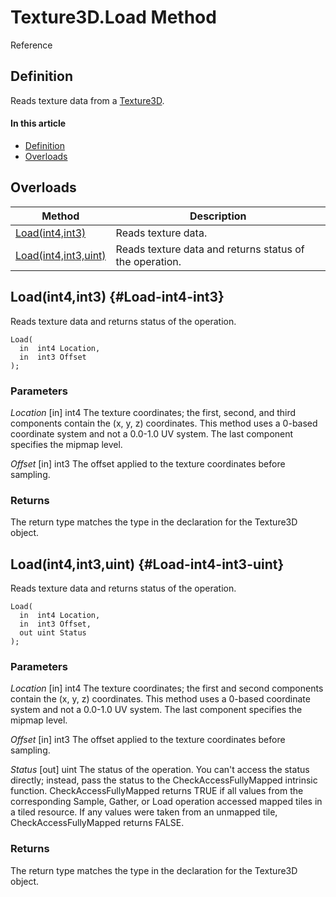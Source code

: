 # Texture3D.Load Method

Reference

## Definition

Reads texture data from a [Texture3D](#Texture3D.md).

#### In this article

*  [Definition](#definition)
*  [Overloads](#overloads)

## Overloads

| Method | Description |
| ------ | ----------- |
| [Load(int4,int3)](#Load-int4-int3) | Reads texture data. |
| [Load(int4,int3,uint)](#Load-int4-int3-uint) | Reads texture data and returns status of the operation. |

## Load(int4,int3) {#Load-int4-int3}

Reads texture data and returns status of the operation.

```HLSL
Load(
  in  int4 Location,
  in  int3 Offset
);
```

### Parameters
<i>Location</i> [in] int4
The texture coordinates; the first, second, and third components contain the (x, y, z) coordinates.  This method uses a 0-based coordinate system and not a 0.0-1.0 UV system.  The last component specifies the mipmap level.

<i>Offset</i> [in] int3
The offset applied to the texture coordinates before sampling.

### Returns
The return type matches the type in the declaration for the Texture3D object.

## Load(int4,int3,uint) {#Load-int4-int3-uint}

Reads texture data and returns status of the operation.

```HLSL
Load(
  in  int4 Location,
  in  int3 Offset,
  out uint Status
);
```

### Parameters
<i>Location</i> [in] int4
The texture coordinates; the first and second components contain the (x, y, z) coordinates.  This method uses a 0-based coordinate system and not a 0.0-1.0 UV system.  The last component specifies the mipmap level.

<i>Offset</i> [in] int3
The offset applied to the texture coordinates before sampling.

<i>Status</i> [out] uint
The status of the operation. You can't access the status directly; instead, pass the status to the CheckAccessFullyMapped intrinsic function. CheckAccessFullyMapped returns TRUE if all values from the corresponding Sample, Gather, or Load operation accessed mapped tiles in a tiled resource. If any values were taken from an unmapped tile, CheckAccessFullyMapped returns FALSE.

### Returns
The return type matches the type in the declaration for the Texture3D object.